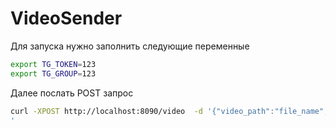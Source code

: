 # VideoSender

Для запуска нужно заполнить следующие переменные

```bash
export TG_TOKEN=123
export TG_GROUP=123
```

Далее послать POST запрос

```bash
curl -XPOST http://localhost:8090/video  -d '{"video_path":"file_name", "camera":"camera_name"}"'
'
```

